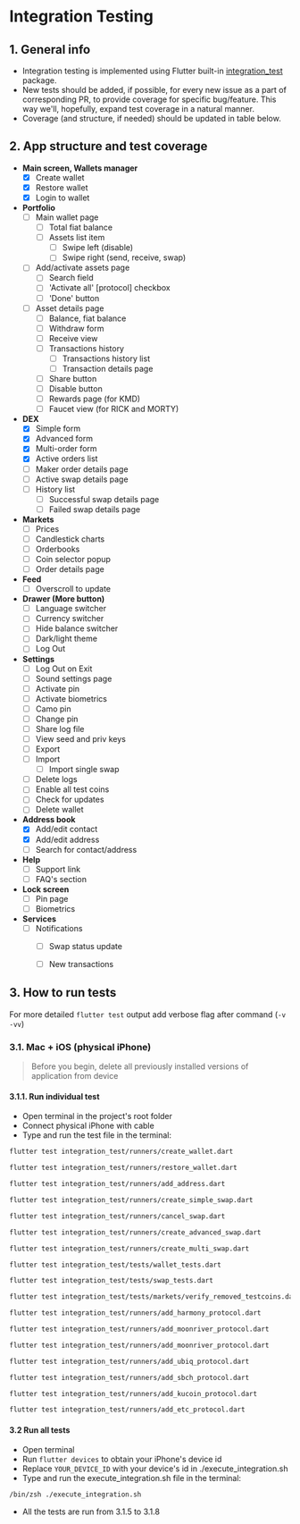 # Integration Testing

## 1. General info

 - Integration testing is implemented using Flutter built-in [integration_test](https://github.com/flutter/flutter/tree/main/packages/integration_test) package.
 - New tests should be added, if possible, for every new issue as a part of corresponding PR, to provide coverage for specific bug/feature. This way we'll, hopefully, expand test coverage in a natural manner.
 - Coverage (and structure, if needed) should be updated in table below.

## 2. App structure and test coverage

 - **Main screen, Wallets manager**
   - [x] Create wallet
   - [x] Restore wallet
   - [x] Login to wallet
 - **Portfolio**
   - [ ] Main wallet page
     - [ ] Total fiat balance
     - [ ] Assets list item
       - [ ] Swipe left (disable)
       - [ ] Swipe right (send, receive, swap)
   - [ ] Add/activate assets page
     - [ ] Search field
     - [ ] 'Activate all' [protocol] checkbox
     - [ ] 'Done' button
   - [ ] Asset details page
     - [ ] Balance, fiat balance
     - [ ] Withdraw form
     - [ ] Receive view
     - [ ] Transactions history
       - [ ] Transactions history list
       - [ ] Transaction details page
     - [ ] Share button
     - [ ] Disable button
     - [ ] Rewards page (for KMD)
     - [ ] Faucet view (for RICK and MORTY)
 - **DEX**
   - [x] Simple form
   - [x] Advanced form
   - [x] Multi-order form
   - [x] Active orders list
    - [ ] Maker order details page
    - [ ] Active swap details page
   - [ ] History list
     - [ ] Successful swap details page
     - [ ] Failed swap details page
 - **Markets**
   - [ ] Prices
    - [ ] Candlestick charts
   - [ ] Orderbooks
    - [ ] Coin selector popup
    - [ ] Order details page
 - **Feed**
   - [ ] Overscroll to update
 - **Drawer (More button)**
   - [ ] Language switcher
   - [ ] Currency switcher
   - [ ] Hide balance switcher
   - [ ] Dark/light theme
   - [ ] Log Out
 - **Settings**
   - [ ] Log Out on Exit
   - [ ] Sound settings page
   - [ ] Activate pin
   - [ ] Activate biometrics
   - [ ] Camo pin
   - [ ] Change pin
   - [ ] Share log file
   - [ ] View seed and priv keys
   - [ ] Export
   - [ ] Import
     - [ ] Import single swap
   - [ ] Delete logs
   - [ ] Enable all test coins
   - [ ] Check for updates
   - [ ] Delete wallet
 - **Address book**
    - [x] Add/edit contact
    - [x] Add/edit address
    - [ ] Search for contact/address
 - **Help**
   - [ ] Support link
   - [ ] FAQ's section
 - **Lock screen**
   - [ ] Pin page
   - [ ] Biometrics
 - **Services**
   - [ ] Notifications
     - [ ] Swap status update
     - [ ] New transactions
   

## 3. How to run tests

 For more detailed `flutter test` output add verbose flag after command (`-v` `-vv`)

### 3.1. Mac + iOS (physical iPhone)
> Before you begin, delete all previously installed versions of application from device

#### 3.1.1. Run individual test
 - Open terminal in the project's root folder 
 - Connect physical iPhone with cable
 - Type and run the test file in the terminal:
```bash
flutter test integration_test/runners/create_wallet.dart
```
 
```bash
flutter test integration_test/runners/restore_wallet.dart
```
 
```bash
flutter test integration_test/runners/add_address.dart
```

```bash
flutter test integration_test/runners/create_simple_swap.dart
```

```bash
flutter test integration_test/runners/cancel_swap.dart
```

```bash
flutter test integration_test/runners/create_advanced_swap.dart
```

```bash
flutter test integration_test/runners/create_multi_swap.dart
```

```bash
flutter test integration_test/tests/wallet_tests.dart
```

```bash
flutter test integration_test/tests/swap_tests.dart
```

```bash
flutter test integration_test/tests/markets/verify_removed_testcoins.dart
```

```bash
flutter test integration_test/runners/add_harmony_protocol.dart
```

```bash
flutter test integration_test/runners/add_moonriver_protocol.dart
```

```bash
flutter test integration_test/runners/add_moonriver_protocol.dart
```

```bash
flutter test integration_test/runners/add_ubiq_protocol.dart
```

```bash
flutter test integration_test/runners/add_sbch_protocol.dart
```

```bash
flutter test integration_test/runners/add_kucoin_protocol.dart
```

```bash
flutter test integration_test/runners/add_etc_protocol.dart
```

#### 3.2 Run all tests

- Open terminal
- Run `flutter devices` to obtain your iPhone's device id
- Replace `YOUR_DEVICE_ID` with your device's id in ./execute_integration.sh
- Type and run the execute_integration.sh file in the terminal:
```bash
/bin/zsh ./execute_integration.sh
```

- All the tests are run from 3.1.5 to 3.1.8
